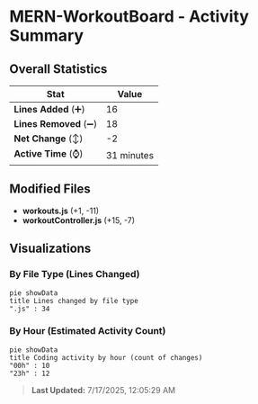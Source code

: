 # MERN-WorkoutBoard - Activity Summary 

## Overall Statistics

| Stat                   | Value                                                             |
| ---------------------- | ----------------------------------------------------------------- |
| **Lines Added** (➕)   | 16                                          |
| **Lines Removed** (➖) | 18                                        |
| **Net Change** (↕)    | -2                |
| **Active Time** (⌚)   | 31 minutes |


## Modified Files
- **workouts.js** (+1, -11)
- **workoutController.js** (+15, -7)

## Visualizations

### By File Type (Lines Changed)

```mermaid
pie showData
title Lines changed by file type
".js" : 34
```

### By Hour (Estimated Activity Count)

```mermaid
pie showData
title Coding activity by hour (count of changes)
"00h" : 10
"23h" : 12
```


> **Last Updated:** 7/17/2025, 12:05:29 AM